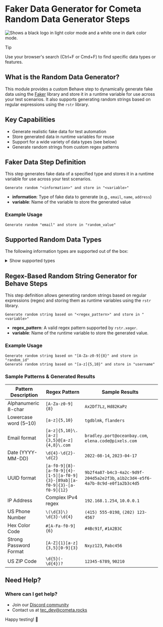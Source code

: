 # Faker Data Generator for Cometa Random Data Generator Steps

<picture>
  <source media="(prefers-color-scheme: dark)" srcset="https://raw.githubusercontent.com/cometa-rocks/cometa_documentation/main/img/logos/COMETAROCKS_LogoEslog_Y_W.png">
  <source media="(prefers-color-scheme: light)" srcset="https://raw.githubusercontent.com/cometa-rocks/cometa_documentation/main/img/logos/COMETAROCKS_LogoEslog_Y_B.png">
  <img alt="Shows a black logo in light color mode and a white one in dark color mode." src="https://raw.githubusercontent.com/cometa-rocks/cometa_documentation/main/img/logos/COMETAROCKS_LogoEslog_Y_B.png">
</picture>

> [!TIP]
> Use your browser's search (Ctrl+F or Cmd+F) to find specific data types or features.

## What is the Random Data Generator?

This module provides a custom Behave step to dynamically generate fake data using the [Faker](https://faker.readthedocs.io/en/master/) library and store it in a runtime variable for use across your test scenarios. It also supports generating random strings based on regular expressions using the `rstr` library.

## Key Capabilities
- Generate realistic fake data for test automation
- Store generated data in runtime variables for reuse
- Support for a wide variety of data types (see below)
- Generate random strings from custom regex patterns

## Faker Data Step Definition

This step generates fake data of a specified type and stores it in a runtime variable for use across your test scenarios.

```gherkin
Generate random "<information>" and store in "<variable>"
```
- **information**: Type of fake data to generate (e.g., `email`, `name`, `address`)
- **variable**: Name of the variable to store the generated value

### Example Usage
```gherkin
Generate random "email" and store in "random_value"
```

## Supported Random Data Types
The following information types are supported out of the box:

<details>
<summary>Show supported types</summary>

- `first_name`, `last_name`, `name`
- `email`, `safe_email`, `free_email`, `ascii_email`
- `phone_number`
- `address`, `street_address`, `city`, `state`, `country`, `postalcode`, `zip_code`
- `day_of_week`, `day_of_month`, `month`, `month_name`
- `timezone`
- `uid`, `uuid4`
- `company`, `company_email`, `company_suffix`
- `job`, `language_code`, `user_name`
- `credit_card_number`, `iban`, `bban`
- `ipv4`, `ipv6`, `mac_address`
- `date`, `date_of_birth`, `time`, `year`
- `paragraph`, `sentence`, `word`, `text`
- `url`, `domain_name`, `file_name`
- `color_name`, `hex_color`, `rgb_color`
- ...and many more (see Faker documentation)

</details>

## Regex-Based Random String Generator for Behave Steps

This step definition allows generating random strings based on regular expressions (regex) and storing them as runtime variables using the `rstr` library.

```gherkin
Generate random string based on "<regex_pattern>" and store in "<variable>"
```
- **regex_pattern**: A valid regex pattern supported by `rstr.xeger`.
- **variable**: Name of the runtime variable to store the generated value.

### Example Usage
```gherkin
Generate random string based on "[A-Za-z0-9]{8}" and store in "random_id"
Generate random string based on "[a-z]{5,10}" and store in "username"
```

### Sample Patterns & Generated Results

| Pattern Description       | Regex Pattern                                               | Sample Results             |
|--------------------------|-------------------------------------------------------------|----------------------------|
| Alphanumeric 8-char      | `[A-Za-z0-9]{8}`                                            | `Ax2Df7Lz`, `Hd82KaPz`     |
| Lowercase word (5–10)    | `[a-z]{5,10}`                                               | `tgdblmk`, `flanders`      |
| Email format             | `[a-z]{5,10}\.[a-z]{3,5}@[a-z]{4,8}\.com`                 | `bradley.port@oceanbay.com`, `elena.code@pixels.com` |
| Date (YYYY-MM-DD)        | `\d{4}-\d{2}-\d{2}`                                      | `2022-08-14`, `2023-04-17` |
| UUID format              | `[a-f0-9]{8}-[a-f0-9]{4}-[1-5][a-f0-9]{3}-[89ab][a-f0-9]{3}-[a-f0-9]{12}` | `9b2f4a87-b4c3-4a2c-9d9f-204d5a2e2f3b`, `a1b2c3d4-e5f6-4a7b-8c9d-e0f1a2b3c4d5` |
| IP Address               | Complex IPv4 regex                                         | `192.168.1.254`, `10.0.0.1`|
| US Phone Number          | `\(\d{3}\) \d{3}-\d{4}`                                | `(415) 555-0198`, `(202) 123-4567` |
| Hex Color Code           | `#[A-Fa-f0-9]{6}`                                          | `#4Bc91f`, `#1A2B3C`       |
| Strong Password Format   | `[A-Z]{1}[a-z]{3,5}[0-9]{3}`                               | `Nxyz123`, `Pabc456`       |
| US ZIP Code              | `\d{5}(-\d{4})?`                                         | `12345-6789`, `90210`      |

## Need Help?

### Where can I get help?
- Join our [Discord community](https://discord.gg/PUxt5bsRej)
- Contact us at [tec_dev@cometa.rocks](mailto:tec_dev@cometa.rocks)

Happy testing! 🚀